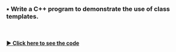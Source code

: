 ### ▪️ Write a C++ program to demonstrate the use of class templates.

<br/>

#### [▶️ Click here to see the code](./templates.cpp)
